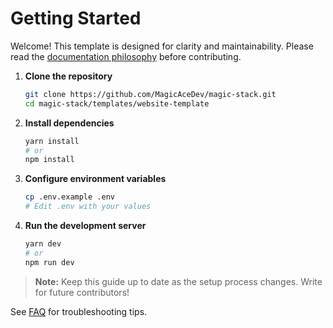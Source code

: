 # Getting Started

Welcome! This template is designed for clarity and maintainability. Please read the [documentation philosophy](../../../index.md) before contributing.

1. **Clone the repository**
   ```bash
   git clone https://github.com/MagicAceDev/magic-stack.git
   cd magic-stack/templates/website-template
   ```
2. **Install dependencies**
   ```bash
   yarn install
   # or
   npm install
   ```
3. **Configure environment variables**
   ```bash
   cp .env.example .env
   # Edit .env with your values
   ```
4. **Run the development server**
   ```bash
   yarn dev
   # or
   npm run dev
   ```

> **Note:** Keep this guide up to date as the setup process changes. Write for future contributors!

See [FAQ](./faq.md) for troubleshooting tips.
